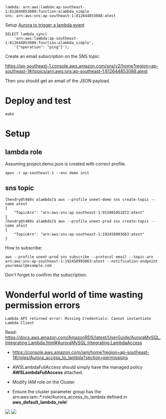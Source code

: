 	lambda: arn:aws:lambda:ap-southeast-1:812644853088:function:alambda_simple
	sns: arn:aws:sns:ap-southeast-1:812644853088:atest

Setup [Aurora to trigger a lambda event](https://docs.aws.amazon.com/AmazonRDS/latest/UserGuide/AuroraMySQL.Integrating.Lambda.html)

	SELECT lambda_sync(
		'arn:aws:lambda:ap-southeast-1:812644853088:function:alambda_simple',
		'{"operation": "ping"}');

Create an email subscription on the SNS topic:

https://ap-southeast-1.console.aws.amazon.com/sns/v2/home?region=ap-southeast-1#/topics/arn:aws:sns:ap-southeast-1:812644853088:atest

Then you should get an email of the JSON payload.

# Deploy and test

	make

# Setup

## lambda role

Assuming project.demo.json is created with correct profile.

	apex -r ap-southeast-1 --env demo init

## sns topic

	[hendry@t480s alambda]$ aws --profile uneet-demo sns create-topic --name atest
	{
		"TopicArn": "arn:aws:sns:ap-southeast-1:915001051872:atest"
	}
	[hendry@t480s alambda]$ aws --profile uneet-prod sns create-topic --name atest
	{
		"TopicArn": "arn:aws:sns:ap-southeast-1:192458993663:atest"
	}

How to subscribe:

	aws --profile uneet-prod sns subscribe --protocol email --topic-arn arn:aws:sns:ap-southeast-1:192458993663:atest --notification-endpoint youremail@example.com

Don't forget to confirm the subscription.

# Wonderful world of time wasting permission errors

	Lambda API returned error: Missing Credentials: Cannot instantiate Lambda Client

Read: https://docs.aws.amazon.com/AmazonRDS/latest/UserGuide/AuroraMySQL.Integrating.Lambda.html#AuroraMySQL.Integrating.LambdaAccess

* https://console.aws.amazon.com/iam/home?region=ap-southeast-1#/roles/Aurora_access_to_lambda?section=permissions

* AWSLambdaFullAccess should simply have the managed policy **AWSLambdaFullAccess** attached.
* Modify IAM role on the Cluster
* Ensure the cluster parameter group has the arn:aws:iam::\*:role/Aurora_access_to_lambda defined in **aws_default_lambda_role**!

<img src=https://s.natalian.org/2018-05-11/lambda-aurora.png>
<img src=https://s.natalian.org/2018-05-11/1526021466_2558x1406.png>
